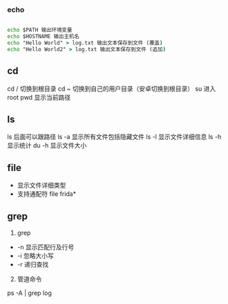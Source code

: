 ### echo

```cmd

echo $PATH 输出环境变量
echo $HOSTNAME 输出主机名
echo "Hello World" > log.txt 输出文本保存到文件 (覆盖)
echo "Hello World2" > log.txt 输出文本保存到文件 (追加)

```

## cd

cd / 切换到根目录
cd ~ 切换到自己的用户目录（安卓切换到根目录）
su 进入 root
pwd 显示当前路径

## ls

ls 后面可以跟路径
ls -a 显示所有文件包括隐藏文件
ls -l 显示文件详细信息
ls -h 显示统计
du -h 显示文件大小

## file

- 显示文件详细类型
- 支持通配符
  file frida\*

## grep

1. grep

- -n 显示匹配行及行号
- -i 忽略大小写
- -r 递归查找

2. 管道命令

ps -A | grep log
